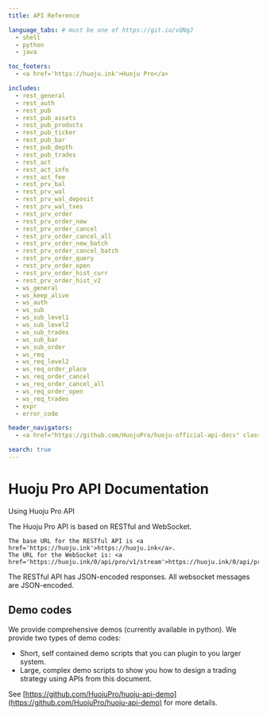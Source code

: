 ```yaml
---
title: API Reference

language_tabs: # must be one of https://git.io/vQNgJ
  - shell
  - python
  - java

toc_footers:
  - <a href='https://huoju.ink'>Huoju Pro</a>

includes:
  - rest_general
  - rest_auth
  - rest_pub
  - rest_pub_assets
  - rest_pub_products
  - rest_pub_ticker
  - rest_pub_bar
  - rest_pub_depth
  - rest_pub_trades
  - rest_act
  - rest_act_info
  - rest_act_fee
  - rest_prv_bal
  - rest_prv_wal
  - rest_prv_wal_deposit
  - rest_prv_wal_txes
  - rest_prv_order
  - rest_prv_order_new
  - rest_prv_order_cancel
  - rest_prv_order_cancel_all
  - rest_prv_order_new_batch
  - rest_prv_order_cancel_batch
  - rest_prv_order_query
  - rest_prv_order_open
  - rest_prv_order_hist_curr
  - rest_prv_order_hist_v2
  - ws_general
  - ws_keep_alive
  - ws_auth
  - ws_sub
  - ws_sub_level1
  - ws_sub_level2
  - ws_sub_trades
  - ws_sub_bar
  - ws_sub_order
  - ws_req
  - ws_req_level2
  - ws_req_order_place
  - ws_req_order_cancel
  - ws_req_order_cancel_all
  - ws_req_order_open
  - ws_req_trades
  - expr
  - error_code

header_navigators:
  - <a href="https://github.com/HuojuPro/huoju-official-api-docs" class="current">Trading APIs</a>

search: true
---
```



# Huoju Pro API Documentation

Using Huoju Pro API

The Huoju Pro API is based on RESTful and WebSocket.

    The base URL for the RESTful API is <a href='https://huoju.ink'>https://huoju.ink</a>.
    The URL for the WebSocket is: <a href='https://huoju.ink/0/api/pro/v1/stream'>https://huoju.ink/0/api/pro/v1/stream</a>.

The RESTful API has JSON-encoded responses. All websocket messages are JSON-encoded.


## Demo codes

We provide comprehensive demos (currently available in python). We provide two types of demo codes:

* Short, self contained demo scripts that you can plugin to you larger system. 
* Large, complex demo scripts to show you how to design a trading strategy using APIs from this document.

See [https://github.com/HuojuPro/huoju-api-demo](https://github.com/HuojuPro/huoju-api-demo) for more details.
